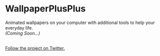 # WallpaperPlusPlus
Animated wallpapers on your computer with additional tools to help your everyday life. <br>
<em>(Coming Soon...) </em><br><br>

<a href="https://twitter.com/WallpaperPP"> Follow the project on Twitter. </a>
